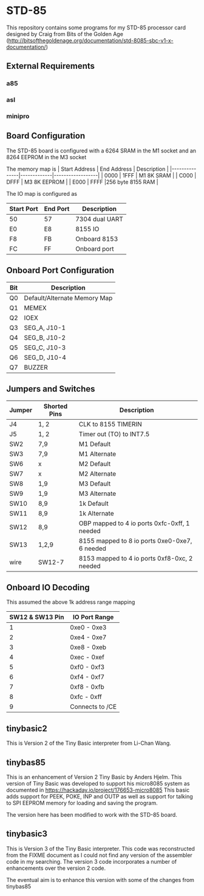 # STD-85
This repository contains some programs for my STD-85 processor card designed by Craig from Bits of the Golden Age (http://bitsofthegoldenage.org/documentation/std-8085-sbc-v1-x-documentation/)


## External Requirements
### a85

### asl

### minipro

## Board Configuration

The STD-85 board is configured with a 6264 SRAM in the M1 socket and an 8264 EEPROM in the M3 socket

The memory map is
| Start Address | End Address | Description      |
|---------------|-------------|------------------|
| 0000          | 1FFF        | M1 8K SRAM       |
| C000          | DFFF        | M3 8K EEPROM     |
| E000          | FFFF        |256 byte 8155 RAM |

The IO map is configured as

| Start Port | End Port | Description      |
|------------|----------|------------------|
| 50         | 57       | 7304 dual UART   |
| E0         | E8       | 8155 IO          |
| F8         | FB       | Onboard 8153     |
| FC         | FF       | Onboard port     |

## Onboard Port Configuration
| Bit | Description |
|-----|-------------|
| Q0  | Default/Alternate Memory Map |
| Q1  | MEMEX       |
| Q2  |	IOEX        |
| Q3  |	SEG_A, J10-1|
| Q4  |	SEG_B, J10-2|
| Q5  |	SEG_C, J10-3|
| Q6  |	SEG_D, J10-4|
| Q7  |	BUZZER      |

## Jumpers and Switches
| Jumper | Shorted Pins | Description             |
|--------|--------------|-------------------------|
| J4     | 1, 2         | CLK to 8155 TIMERIN     |
| J5     | 1, 2         | Timer out (TO) to INT7.5|
| SW2    | 7,9          | M1 Default              |
| SW3    | 7,9          | M1 Alternate            |
| SW6    | x            | M2 Default              |
| SW7    | x            | M2 Alternate            |
| SW8    | 1,9          | M3 Default              |
| SW9    | 1,9          | M3 Alternate            |
| SW10   | 8,9          | 1k Default              |
| SW11   | 8,9          | 1k Alternate            |
| SW12   | 8,9          | OBP mapped to 4 io ports 0xfc-0xff, 1 needed |
| SW13   | 1,2,9        | 8155 mapped to 8 io ports 0xe0-0xe7, 6 needed |
| wire   | SW12-7       | 8153 mapped to 4 io ports 0xf8-0xc, 2 needed  |

## Onboard IO Decoding
This assumed the above 1k address range mapping

| SW12 & SW13 Pin| IO Port Range |
|----------------|---------------|
| 1              | 0xe0 - 0xe3   |
| 2              | 0xe4 - 0xe7   |
| 3              | 0xe8 - 0xeb   |
| 4              | 0xec - 0xef   |
| 5              | 0xf0 - 0xf3   |
| 6              | 0xf4 - 0xf7   |
| 7              | 0xf8 - 0xfb   |
| 8              | 0xfc - 0xff   |
| 9              | Connects to /CE |


## tinybasic2
This is Version 2 of the Tiny Basic interpreter from Li-Chan Wang.

## tinybas85
This is an enhancement of Version 2 Tiny Basic by Anders Hjelm. This version of Tiny Basic was developed to support his micro8085 system as documented in
https://hackaday.io/project/176653-micro8085
This basic adds support for PEEK, POKE, INP and OUTP as well as support for talking to SPI EEPROM memory for loading and saving the program.

The version here has been modified to work with the STD-85 board.

## tinybasic3
This is Version 3 of the Tiny Basic interpreter. This code was reconstructed from the FIXME document as I could not find any version of the assembler code in my searching. The version 3 code incorporates a number of enhancements over the version 2 code.

The eventual aim is to enhance this version with some of the changes from tinybas85

